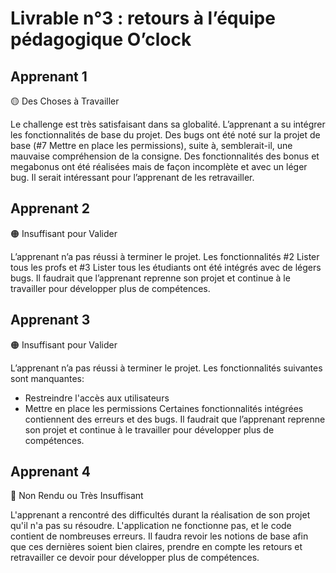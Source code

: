 # Livrable n°3 : retours à l’équipe pédagogique O’clock

## Apprenant 1
🟡 Des Choses à Travailler

Le challenge est très satisfaisant dans sa globalité. 
L’apprenant a su intégrer les fonctionnalités de base du projet.
Des bugs ont été noté sur la projet de base (#7 Mettre en place les permissions), suite à, semblerait-il, une mauvaise compréhension de la consigne.
Des fonctionnalités des bonus et megabonus ont été réalisées mais de façon incomplète et avec un léger bug. Il serait intéressant pour l’apprenant de les retravailler.


## Apprenant 2
🟠 Insuffisant pour Valider

L’apprenant n’a pas réussi à terminer le projet.
Les fonctionnalités #2 Lister tous les profs et #3 Lister tous les étudiants ont été intégrés avec de légers bugs.
Il faudrait que l’apprenant reprenne son projet et continue à le travailler pour développer plus de compétences.


## Apprenant 3
🟠 Insuffisant pour Valider

L’apprenant n’a pas réussi à terminer le projet. 
Les fonctionnalités suivantes sont manquantes:
- Restreindre l'accès aux utilisateurs
- Mettre en place les permissions
Certaines fonctionnalités intégrées contiennent des erreurs et des bugs.
Il faudrait que l’apprenant reprenne son projet et continue à le travailler pour développer plus de compétences.



## Apprenant 4
🔴 Non Rendu ou Très Insuffisant

L'apprenant a rencontré des difficultés durant la réalisation de son projet qu'il n'a pas su résoudre.
L'application ne fonctionne pas, et le code contient de nombreuses erreurs. Il faudra revoir les notions de base afin que ces dernières soient bien claires, prendre en compte les retours et retravailler ce devoir pour développer plus de compétences.
